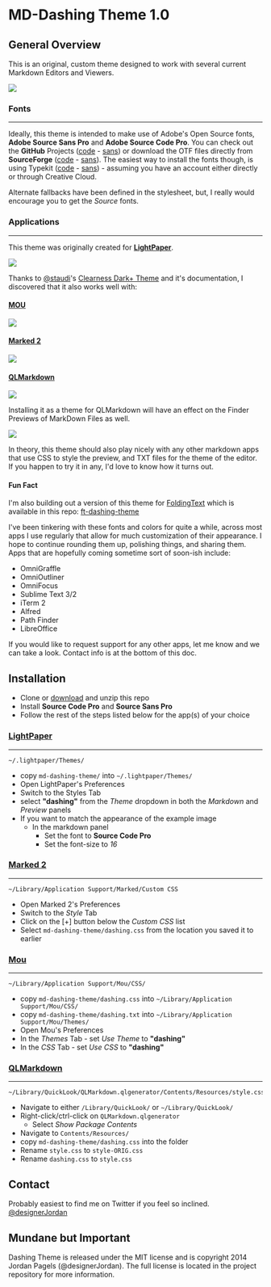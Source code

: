 # MD-Dashing Theme 1.0 

## General Overview
This is an original, custom theme designed to work with several current Markdown Editors and Viewers.

<!-- It is a dark theme intended to convey clear hierarchy and scannability, while being easy on the eyes over extended periods of time. -->

![](http://jpgls.com/md-dashing-theme/example-images/LightPaper.png)

### Fonts
---  
Ideally, this theme is intended to make use of Adobe's Open Source fonts, **Adobe Source Sans Pro** and **Adobe Source Code Pro**. You can check out the **GitHub** Projects ([code](https://github.com/adobe/source-code-pro) - [sans](https://github.com/adobe/source-sans-pro)) or download the OTF files directly from **SourceForge** ([code](http://sourceforge.net/projects/sourcecodepro.adobe/files/) - [sans](http://sourceforge.net/projects/sourcesans.adobe/files/)). The easiest way to install the fonts though, is using Typekit ([code](https://typekit.com/fonts/source-code-pro) - [sans](https://typekit.com/fonts/source-sans-pro)) - assuming you have an account either directly or through Creative Cloud.

Alternate fallbacks have been defined in the stylesheet, but, I really would encourage you to get the *Source* fonts.

### Applications
---  
This theme was originally created for **[LightPaper](http://clockworkengine.com/lightpaper-mac/)**.

![](http://jpgls.com/md-dashing-theme/example-images/LightPaper.png) 

Thanks to [@staudi](https://github.com/Staudi)'s [Clearness Dark+ Theme](https://github.com/Staudi/Clearness-Dark-Plus) and it's documentation, I discovered that it also works well with:  

#### [MOU](http://mouapp.com/)

![](http://jpgls.com/md-dashing-theme/example-images/Mou.png)

#### [Marked 2](http://marked2app.com/)

![](http://jpgls.com/md-dashing-theme/example-images/Marked2.png)

#### [QLMarkdown](https://github.com/toland/qlmarkdown)

![](http://jpgls.com/md-dashing-theme/example-images/qlmarkdown-quicklook.png)

Installing it as a theme for QLMarkdown will have an effect on the Finder Previews of MarkDown Files as well.

![](http://jpgls.com/md-dashing-theme/example-images/qlmarkdown-finderPreview.png)

In theory, this theme should also play nicely with any other markdown apps that use CSS to style the preview, and TXT files for the theme of the editor. If you happen to try it in any, I'd love to know how it turns out.

#### Fun Fact
I'm also building out a version of this theme for [FoldingText](http://www.foldingtext.com/) which is available in this repo: [ft-dashing-theme](https://github.com/designerJordan/ft-dashing-theme)

I've been tinkering with these fonts and colors for quite a while, across most apps I use regularly that allow for much customization of their appearance. I hope to continue rounding them up, polishing things, and sharing them. Apps that are hopefully coming sometime sort of soon-ish include:

* OmniGraffle
* OmniOutliner
* OmniFocus
* Sublime Text 3/2
* iTerm 2
* Alfred
* Path Finder
* LibreOffice

If you would like to request support for any other apps, let me know and we can take a look. Contact info is at the bottom of this doc.

## Installation

* Clone or [download](https://github.com/designerJordan/md-dashing-theme/archive/master.zip) and unzip this repo
* Install **Source Code Pro** and **Source Sans Pro**
* Follow the rest of the steps listed below for the app(s) of your choice 

### [LightPaper](http://clockworkengine.com/lightpaper-mac/)
---  

	~/.lightpaper/Themes/
	
* copy `md-dashing-theme/` into `~/.lightpaper/Themes/`
* Open LightPaper's Preferences
* Switch to the Styles Tab
* select **"dashing"** from the *Theme* dropdown in both the *Markdown* and *Preview* panels
* If you want to match the appearance of the example image
	* In the markdown panel
		* Set the font to **Source Code Pro**
		* Set the font-size to *16*
	
### [Marked 2](http://marked2app.com)
---  

	~/Library/Application Support/Marked/Custom CSS
	
* Open Marked 2's Preferences
* Switch to the *Style* Tab
* Click on the [+] button below the *Custom CSS* list
* Select `md-dashing-theme/dashing.css` from the location you saved it to earlier

### [Mou](http://mouapp.com)
---  

	~/Library/Application Support/Mou/CSS/
	
* copy `md-dashing-theme/dashing.css` into `~/Library/Application Support/Mou/CSS/`
* copy `md-dashing-theme/dashing.txt` into `~/Library/Application Support/Mou/Themes/`
* Open Mou's Preferences
* In the *Themes* Tab - set *Use Theme* to **"dashing"**
* In the *CSS* Tab - set *Use CSS* to **"dashing"**
    
### [QLMarkdown](https://github.com/toland/qlmarkdown)
---  

	~/Library/QuickLook/QLMarkdown.qlgenerator/Contents/Resources/style.css

* Navigate to either `/Library/QuickLook/` or `~/Library/QuickLook/` 
* Right-click/ctrl-click on `QLMarkdown.qlgenerator`
	* Select *Show Package Contents*
* Navigate to `Contents/Resources/`
* copy `md-dashing-theme/dashing.css` into the folder
* Rename `style.css` to `style-ORIG.css`
* Rename `dashing.css` to `style.css`

## Contact
Probably easiest to find me on Twitter if you feel so inclined. [@designerJordan](https://twitter.com/designerjordan)

## Mundane but Important
Dashing Theme is released under the MIT license and is copyright 2014 Jordan Pagels (@designerJordan). The full license is located in the project repository for more information.
